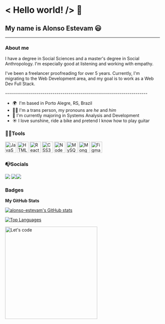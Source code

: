 # &#60; Hello world! /&#62; 👋
## My name is Alonso Estevam 😃
------------------
### About me

<p>I have a degree in Social Sciences and a master's degree in Social Anthropology. I'm especially good at listening and working with empathy.</p>

<p>I've been a freelancer proofreading for over 5 years. Currently, I'm migrating to the Web Development area, and my goal is to work as a Web Dev Full Stack.</p>
------------------------------------------------------------------------

* 🌍  I'm based in Porto Alegre, RS, Brazil
* 🏳️‍🌈   I'm a trans person, my pronouns are <em> he</em> and <em>him</em>
* 🌱  I'm currently majoring in Systems Analysis and Development
* ☀️ I love sunshine, ride a bike and pretend I know how to play guitar



### 🔧🔨Tools 

<p align="left">
<a href="https://developer.mozilla.org/en-US/docs/Web/JavaScript" target="_blank" rel="noreferrer"><img src="https://raw.githubusercontent.com/danielcranney/readme-generator/main/public/icons/skills/javascript-colored.svg" width="36" height="36" alt="JavaScript" /></a>
<a href="https://developer.mozilla.org/en-US/docs/Glossary/HTML5" target="_blank" rel="noreferrer"><img src="https://raw.githubusercontent.com/danielcranney/readme-generator/main/public/icons/skills/html5-colored.svg" width="36" height="36" alt="HTML5" /></a>
<a href="https://reactjs.org/" target="_blank" rel="noreferrer"><img src="https://raw.githubusercontent.com/danielcranney/readme-generator/main/public/icons/skills/react-colored.svg" width="36" height="36" alt="React" /></a>
<a href="https://www.w3.org/TR/CSS/#css" target="_blank" rel="noreferrer"><img src="https://raw.githubusercontent.com/danielcranney/readme-generator/main/public/icons/skills/css3-colored.svg" width="36" height="36" alt="CSS3" /></a>
<a href="https://nodejs.org/en/" target="_blank" rel="noreferrer"><img src="https://raw.githubusercontent.com/danielcranney/readme-generator/main/public/icons/skills/nodejs-colored.svg" width="36" height="36" alt="NodeJS" /></a>
<a href="https://www.mysql.com/" target="_blank" rel="noreferrer"><img src="https://raw.githubusercontent.com/danielcranney/readme-generator/main/public/icons/skills/mysql-colored.svg" width="36" height="36" alt="MySQL" /></a>
<a href="https://www.mongodb.com/" target="_blank" rel="noreferrer"><img src="https://raw.githubusercontent.com/danielcranney/readme-generator/main/public/icons/skills/mongodb-colored.svg" width="36" height="36" alt="MongoDB" /></a>
<a href="https://www.figma.com/" target="_blank" rel="noreferrer"><img src="https://raw.githubusercontent.com/danielcranney/readme-generator/main/public/icons/skills/figma-colored.svg" width="36" height="36" alt="Figma" /></a>
</p>


### 📭Socials

<p align="left"> <a href="https://github.com/alonso-estevam" target="_blank" rel="noreferrer"><img src="https://img.shields.io/badge/github-%23121011.svg?style=for-the-badge&logo=github&logoColor=white"/></a> <a href="https://www.linkedin.com/in/alonso-estevam" target="_blank" rel="noreferrer"><img src="https://img.shields.io/badge/linkedin-%230077B5.svg?style=for-the-badge&logo=linkedin&logoColor=white"/></a><a href="https://www.codewars.com/users/alonso-estevam"><img src="https://img.shields.io/badge/Codewars-B1361E?style=for-the-badge&logo=codewars&logoColor=grey"></a>
  </p>


### Badges
<b>My GitHub Stats</b>

<a href="http://www.github.com/alonso-estevam"><img src="https://github-readme-stats.vercel.app/api?username=alonso-estevam&show_icons=true&hide=&count_private=true&title_color=0891b2&text_color=ffffff&icon_color=0891b2&bg_color=1c1917&hide_border=true&show_icons=true" alt="alonso-estevam's GitHub stats" /></a>

<a href="https://github.com/alonso-estevam" align="left"><img src="https://github-readme-stats.vercel.app/api/top-langs/?username=alonso-estevam&langs_count=10&title_color=0891b2&text_color=ffffff&icon_color=0891b2&bg_color=1c1917&hide_border=true&locale=en&custom_title=Top%20%Languages" alt="Top Languages" /></a>


<img align="center" alt="Let's code" width="300" src="https://media4.giphy.com/media/HscDLzkO8EOTmgkhQP/giphy.gif?cid=ecf05e47p7je78djokwpum3ie304yp3w83fkw8vpvb301raa&rid=giphy.gif&ct=g">
